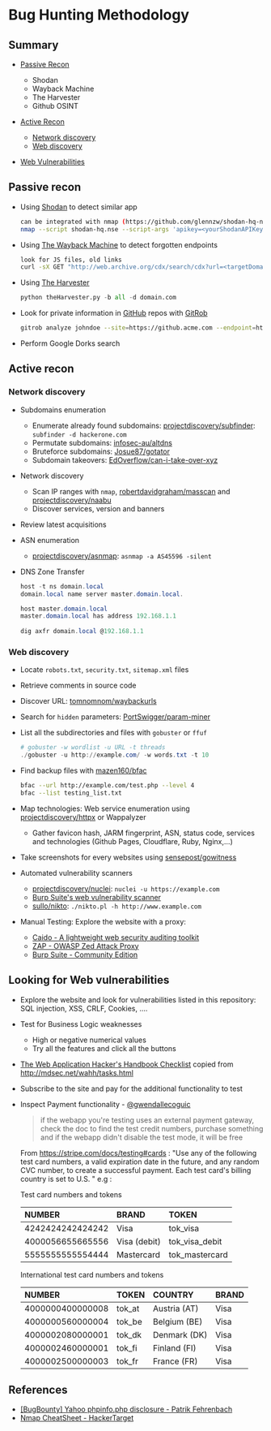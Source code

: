 # Bug Hunting Methodology

## Summary

* [Passive Recon](#passive-recon)
  * Shodan
  * Wayback Machine
  * The Harvester
  * Github OSINT

* [Active Recon](#active-recon)
  * [Network discovery](#network-discovery)
  * [Web discovery](#web-discovery)

* [Web Vulnerabilities](#looking-for-web-vulnerabilities)

## Passive recon

* Using [Shodan](https://www.shodan.io/) to detect similar app

  ```bash
  can be integrated with nmap (https://github.com/glennzw/shodan-hq-nse)
  nmap --script shodan-hq.nse --script-args 'apikey=<yourShodanAPIKey>,target=<hackme>'
  ```

* Using [The Wayback Machine](https://archive.org/web/) to detect forgotten endpoints

  ```bash
  look for JS files, old links
  curl -sX GET "http://web.archive.org/cdx/search/cdx?url=<targetDomain.com>&output=text&fl=original&collapse=urlkey&matchType=prefix"
  ```

* Using [The Harvester](https://github.com/laramies/theHarvester)

  ```python
  python theHarvester.py -b all -d domain.com
  ```

* Look for private information in [GitHub]() repos with [GitRob](https://github.com/michenriksen/gitrob.git)
  ```bash
  gitrob analyze johndoe --site=https://github.acme.com --endpoint=https://github.acme.com/api/v3 --access-tokens=token1,token2
  ```

* Perform Google Dorks search


## Active recon

### Network discovery

* Subdomains enumeration
  * Enumerate already found subdomains: [projectdiscovery/subfinder](https://github.com/projectdiscovery/subfinder): `subfinder -d hackerone.com`
  * Permutate subdomains: [infosec-au/altdns](https://github.com/infosec-au/altdns)
  * Bruteforce subdomains: [Josue87/gotator](https://github.com/Josue87/gotator)
  * Subdomain takeovers: [EdOverflow/can-i-take-over-xyz](https://github.com/EdOverflow/can-i-take-over-xyz)

* Network discovery
  * Scan IP ranges with `nmap`, [robertdavidgraham/masscan](https://github.com/robertdavidgraham/masscan) and [projectdiscovery/naabu](https://github.com/projectdiscovery/naabu)
  * Discover services, version and banners

* Review latest acquisitions

* ASN enumeration
  * [projectdiscovery/asnmap](https://github.com/projectdiscovery/asnmap): `asnmap -a AS45596 -silent`

* DNS Zone Transfer
  ```ps1
  host -t ns domain.local
  domain.local name server master.domain.local.

  host master.domain.local        
  master.domain.local has address 192.168.1.1
 
  dig axfr domain.local @192.168.1.1
  ```

### Web discovery

* Locate `robots.txt`, `security.txt`, `sitemap.xml` files
* Retrieve comments in source code
* Discover URL: [tomnomnom/waybackurls](github.com/tomnomnom/waybackurls)
* Search for `hidden` parameters: [PortSwigger/param-miner](https://github.com/PortSwigger/param-miner)

* List all the subdirectories and files with `gobuster` or `ffuf`
  ```ps1
  # gobuster -w wordlist -u URL -t threads
  ./gobuster -u http://example.com/ -w words.txt -t 10
  ```

* Find backup files with [mazen160/bfac](https://github.com/mazen160/bfac)
  ```bash
  bfac --url http://example.com/test.php --level 4
  bfac --list testing_list.txt
  ```

* Map technologies: Web service enumeration using [projectdiscovery/httpx](https://github.com/projectdiscovery/httpx) or Wappalyzer
  * Gather favicon hash, JARM fingerprint, ASN, status code, services and technologies (Github Pages, Cloudflare, Ruby, Nginx,...)

* Take screenshots for every websites using [sensepost/gowitness](https://github.com/sensepost/gowitness)

* Automated vulnerability scanners
  * [projectdiscovery/nuclei](https://github.com/projectdiscovery/nuclei): `nuclei -u https://example.com`
  * [Burp Suite's web vulnerability scanner](https://portswigger.net/burp/vulnerability-scanner)
  * [sullo/nikto](https://github.com/sullo/nikto): `./nikto.pl -h http://www.example.com`

* Manual Testing: Explore the website with a proxy:
  * [Caido - A lightweight web security auditing toolkit](https://caido.io/)
  * [ZAP - OWASP Zed Attack Proxy](https://www.zaproxy.org/)
  * [Burp Suite - Community Edition](https://portswigger.net/burp/communitydownload)


## Looking for Web vulnerabilities

* Explore the website and look for vulnerabilities listed in this repository: SQL injection, XSS, CRLF, Cookies, ....
* Test for Business Logic weaknesses
  * High or negative numerical values
  * Try all the features and click all the buttons
* [The Web Application Hacker's Handbook Checklist](https://gist.github.com/gbedoya/10935137) copied from http://mdsec.net/wahh/tasks.html

* Subscribe to the site and pay for the additional functionality to test

* Inspect Payment functionality - [@gwendallecoguic](https://twitter.com/gwendallecoguic/status/988138794686779392)
  > if the webapp you're testing uses an external payment gateway, check the doc to find the test credit numbers, purchase something and if the webapp didn't disable the test mode, it will be free

  From https://stripe.com/docs/testing#cards : "Use any of the following test card numbers, a valid expiration date in the future, and any random CVC number, to create a successful payment. Each test card's billing country is set to U.S. "
  e.g :

  Test card numbers and tokens  

  | NUMBER           | BRAND          | TOKEN          |
  | :-------------   | :------------- | :------------- |
  | 4242424242424242 | Visa           | tok_visa       |
  | 4000056655665556 | Visa (debit)   | tok_visa_debit |
  | 5555555555554444 | Mastercard     | tok_mastercard |

  International test card numbers and tokens     

  | NUMBER           | TOKEN          | COUNTRY        | BRAND          |
  | :-------------   | :------------- | :------------- | :------------- |
  | 4000000400000008 | tok_at         | Austria (AT)   | Visa           |
  | 4000000560000004 | tok_be         | Belgium (BE)   | Visa           |
  | 4000002080000001 | tok_dk         | Denmark (DK)   | Visa           |
  | 4000002460000001 | tok_fi         | Finland (FI)   | Visa           |
  | 4000002500000003 | tok_fr         | France (FR)    | Visa           |

## References

* [[BugBounty] Yahoo phpinfo.php disclosure - Patrik Fehrenbach](http://blog.it-securityguard.com/bugbounty-yahoo-phpinfo-php-disclosure-2/)
* [Nmap CheatSheet - HackerTarget](https://hackertarget.com/nmap-cheatsheet-a-quick-reference-guide/)
